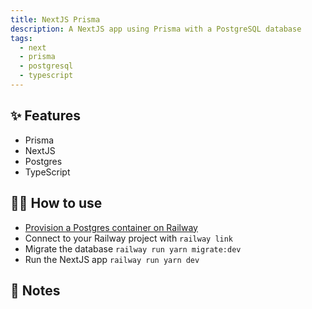 ```yaml
---
title: NextJS Prisma
description: A NextJS app using Prisma with a PostgreSQL database
tags:
  - next
  - prisma
  - postgresql
  - typescript
---
```


## ✨ Features

- Prisma
- NextJS
- Postgres
- TypeScript

## 💁‍♀️ How to use

- [Provision a Postgres container on Railway](https://dev.new)
- Connect to your Railway project with `railway link`
- Migrate the database `railway run yarn migrate:dev`
- Run the NextJS app `railway run yarn dev`

## 📝 Notes

